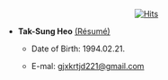 <div align=center>
  
[![Hits](https://hits.seeyoufarm.com/api/count/incr/badge.svg?url=https%3A%2F%2Fgithub.com%2FHeoTaksung)](https://github.com/HeoTaksung)

</div>

* **Tak-Sung Heo** [(Résumé)](https://heotaksung.github.io/)

  * Date of Birth: 1994.02.21.

  * E-mal: gjxkrtjd221@gmail.com



<!--
**HeoTaksung/HeoTaksung** is a ✨ _special_ ✨ repository because its `README.md` (this file) appears on your GitHub profile.

Here are some ideas to get you started:

- 🔭 I’m currently working on ...
- 🌱 I’m currently learning ...
- 👯 I’m looking to collaborate on ...
- 🤔 I’m looking for help with ...
- 💬 Ask me about ...
- 📫 How to reach me: ...
- 😄 Pronouns: ...
- ⚡ Fun fact: ...
-->
